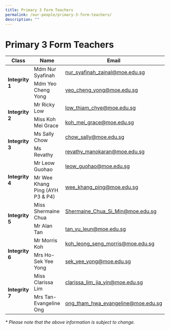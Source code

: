 ```yaml
---
title: Primary 3 Form Teachers
permalink: /our-people/primary-3-form-teachers/
description: ""
---
```

# Primary 3 Form Teachers

<table>
<thead>
  <tr>
    <th>Class</th>
    <th>Name</th>
    <th>Email</th>
  </tr>
</thead>
<tbody>
  <tr>
    <td rowspan="2"><b>Integrity 1</b></td>
    <td>Mdm Nur Syafinah</td>
    <td><a href="mailto:nur_syafinah_zainal@moe.edu.sg">nur_syafinah_zainal@moe.edu.sg</a></td>
  </tr>
  <tr>
    <td>Mdm Yeo Cheng Yong</td>
    <td><a href="mailto:yeo_cheng_yong@moe.edu.sg">yeo_cheng_yong@moe.edu.sg</a></td>
  </tr>
  <tr>
    <td rowspan="2"><b>Integrity 2</b></td>
    <td>Mr Ricky Low</td>
    <td><a href="mailto:low_thiam_chye@moe.edu.sg">low_thiam_chye@moe.edu.sg</a></td>
  </tr>
  <tr>
    <td>Miss Koh Mei Grace</td>
    <td><a href="mailto:koh_mei_grace@moe.edu.sg">koh_mei_grace@moe.edu.sg</a></td>
  </tr>
  <tr>
    <td rowspan="2"><b>Integrity 3</b></td>
    <td>Ms Sally Chow</td>
    <td><a href="mailto:chow_sally@moe.edu.sg">chow_sally@moe.edu.sg</a></td>
  </tr>
  <tr>
    <td>Ms Revathy</td>
    <td><a href="mailto:revathy_manokaran@moe.edu.sg">revathy_manokaran@moe.edu.sg</a></td>
  </tr>
  <tr>
    <td rowspan="2"><b>Integrity 4</b></td>
    <td>Mr Leow Guohao</td>
    <td><a href="mailto:leow_guohao@moe.edu.sg">leow_guohao@moe.edu.sg</a></td>
  </tr>
  <tr>
    <td>Mr Wee Khang Ping (AYH P3 &amp; P4)</td>
    <td><a href="mailto:wee_khang_ping@moe.edu.sg">wee_khang_ping@moe.edu.sg</a></td>
  </tr>
  <tr>
    <td rowspan="2"><b>Integrity 5</b></td>
    <td>Miss Shermaine Chua</td>
    <td><a href="mailto:Shermaine_Chua_Si_Min@moe.edu.sg">Shermaine_Chua_Si_Min@moe.edu.sg</a></td>
  </tr>
  <tr>
    <td>Mr Alan Tan</td>
    <td><a href="mailto:tan_yu_leun@moe.edu.sg">tan_yu_leun@moe.edu.sg</a></td>
  </tr>
  <tr>
    <td rowspan="2"><b>Integrity 6</b></td>
    <td>Mr Morris Koh</td>
    <td><a href="mailto:koh_leong_seng_morris@moe.edu.sg">koh_leong_seng_morris@moe.edu.sg</a></td>
  </tr>
  <tr>
    <td>Mrs Ho-Sek Yee Yong</td>
    <td><a href="mailto:sek_yee_yong@moe.edu.sg">sek_yee_yong@moe.edu.sg</a></td>
  </tr>
  <tr>
    <td rowspan="2"><b>Integrity 7</b></td>
    <td>Miss Clarissa Lim</td>
    <td><a href="mailto:clarissa_lim_jia_yin@moe.edu.sg">clarissa_lim_jia_yin@moe.edu.sg</a></td>
  </tr>
  <tr>
    <td>Mrs Tan-Evangeline Ong</td>
    <td><a href="mailto:ong_tham_hwa_evangeline@moe.edu.sg">ong_tham_hwa_evangeline@moe.edu.sg</a></td>
  </tr>
</tbody>
</table>

_\* Please note that the above information is subject to change._